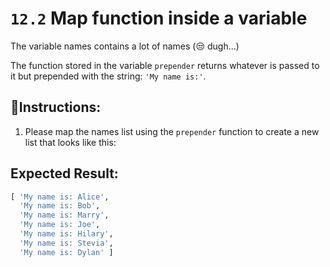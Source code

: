 # `12.2` Map function inside a variable

The variable names contains a lot of names (:unamused: dugh...)

The function stored in the variable `prepender` returns whatever is passed to it but prepended with the string: `'My name is:'`.

## 📝Instructions:

1. Please map the names list  using the `prepender` function
to create a new list that looks like this:

## Expected Result:

```py
[ 'My name is: Alice',
  'My name is: Bob',
  'My name is: Marry',
  'My name is: Joe',
  'My name is: Hilary',
  'My name is: Stevia',  
  'My name is: Dylan' ]
```


